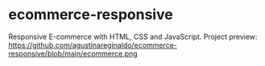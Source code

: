 # ecommerce-responsive
Responsive E-commerce with HTML, CSS and JavaScript.
Project preview: https://github.com/agustinareginaldo/ecommerce-responsive/blob/main/ecommerce.png 
